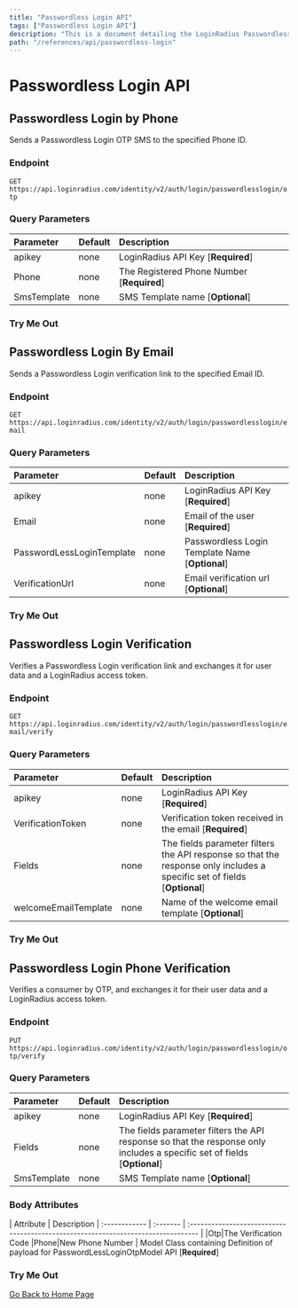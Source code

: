 ```yaml
---
title: "Passwordless Login API"
tags: ["Passwordless Login API"]
description: "This is a document detailing the LoginRadius Passwordless Login APIs."
path: "/references/api/passwordless-login"
---
```


# Passwordless Login API
 
## Passwordless Login by Phone

  Sends a Passwordless Login OTP SMS to the specified Phone ID.

  ### Endpoint
  `GET` `https://api.loginradius.com/identity/v2/auth/login/passwordlesslogin/otp`

  ### Query Parameters
  | Parameter    | Default | Description |
  | :------------ | :------- | :-------------------------------------------------------------------------------- |
  | apikey | none | LoginRadius API Key [**Required**] |
  | Phone | none | The Registered Phone Number [**Required**] |
  | SmsTemplate | none | SMS Template name [**Optional**] |
  
  ### Try Me Out
  <try-me-out id="passwordless-login-by-phone" endpoint="https://api.loginradius.com/identity/v2/auth/login/passwordlesslogin/otp" method="GET" params='{"queryParams":[{"key":"apiKey","default":""},{"key":"phone","default":""},{"key":"smsTemplate"}]}'></try-me-out>
 
## Passwordless Login By Email

  Sends a Passwordless Login verification link to the specified Email ID.

  ### Endpoint
  `GET` `https://api.loginradius.com/identity/v2/auth/login/passwordlesslogin/email`

  ### Query Parameters
  | Parameter    | Default | Description |
  | :------------ | :------- | :-------------------------------------------------------------------------------- |
  | apikey | none | LoginRadius API Key [**Required**] |
  | Email | none | Email of the user [**Required**] |
  | PasswordLessLoginTemplate | none | Passwordless Login Template Name [**Optional**] |
  | VerificationUrl | none | Email verification url [**Optional**] |
  
  ### Try Me Out
  <try-me-out id="passwordless-login-by-email" endpoint="https://api.loginradius.com/identity/v2/auth/login/passwordlesslogin/email" method="GET" params='{"queryParams":[{"key":"apiKey","default":""},{"key":"email","default":""},{"key":"passwordlessLoginTemplate"},{"key":"verificationUrl"}]}'></try-me-out>
 
## Passwordless Login Verification

  Verifies a Passwordless Login verification link and exchanges it for user data and a LoginRadius access token. 

  ### Endpoint
  `GET` `https://api.loginradius.com/identity/v2/auth/login/passwordlesslogin/email/verify`

  ### Query Parameters
  | Parameter    | Default | Description |
  | :------------ | :------- | :-------------------------------------------------------------------------------- |
  | apikey | none | LoginRadius API Key [**Required**] |
  | VerificationToken | none | Verification token received in the email [**Required**] |
  | Fields | none | The fields parameter filters the API response so that the response only includes a specific set of fields [**Optional**] |
  | welcomeEmailTemplate | none | Name of the welcome email template [**Optional**] |
  
  ### Try Me Out
  <try-me-out id="passwordless-login-verification" endpoint="https://api.loginradius.com/identity/v2/auth/login/passwordlesslogin/email/verify" method="GET" params='{"queryParams":[{"key":"apiKey","default":""},{"key":"verificationToken","default":""},{"key":"fields"},{"key":"welcomeEmailTemplate"}]}'></try-me-out>

## Passwordless Login Phone Verification

  Verifies a consumer by OTP, and exchanges it for their user data and a LoginRadius access token.

  ### Endpoint
  `PUT` `https://api.loginradius.com/identity/v2/auth/login/passwordlesslogin/otp/verify`

  ### Query Parameters
  | Parameter    | Default | Description |
  | :------------ | :------- | :-------------------------------------------------------------------------------- |
  | apikey | none | LoginRadius API Key [**Required**] |
  | Fields | none | The fields parameter filters the API response so that the response only includes a specific set of fields [**Optional**] |
  | SmsTemplate | none | SMS Template name [**Optional**] |

  ### Body Attributes
  | Attribute | Description 
  | :------------ | :------- | :-------------------------------------------------------------------------------- | 
  |Otp|The Verification Code
  |Phone|New Phone Number | Model Class containing Definition of payload for PasswordLessLoginOtpModel API [**Required**]
  
  ### Try Me Out
  <try-me-out id="passwordless-login-phone-verification" endpoint="https://api.loginradius.com/identity/v2/auth/login/passwordlesslogin/otp/verify" method="PUT" params='{"queryParams":[{"key":"apiKey","default":""},{"key":"fields","default":""},{"key":"smsTemplate"}],"headers":[{"key":"Content-Type","default":"application/json"}],"body":{"otp":"", "phone":""}}'></try-me-out>

[Go Back to Home Page](/)

